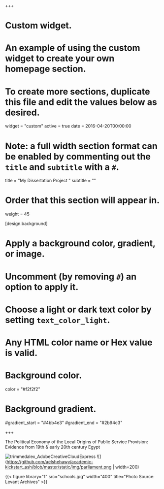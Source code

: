+++
# Custom widget.
# An example of using the custom widget to create your own homepage section.
# To create more sections, duplicate this file and edit the values below as desired.
widget = "custom"
active = true
date = 2016-04-20T00:00:00

# Note: a full width section format can be enabled by commenting out the `title` and `subtitle` with a `#`.
title = "My Dissertation Project  "
subtitle = ""

# Order that this section will appear in.
weight = 45

[design.background]
  # Apply a background color, gradient, or image.
  #   Uncomment (by removing `#`) an option to apply it.
  #   Choose a light or dark text color by setting `text_color_light`.
  #   Any HTML color name or Hex value is valid.

  # Background color.
   color = "#f2f2f2"
  
  # Background gradient.
  #gradient_start = "#4bb4e3"
  #gradient_end = "#2b94c3"

+++

The Political Economy of the Local Origins of Public Service Provision: 
Evidence from 19th & early 20th century Egypt


![trimmedalex_AdobeCreativeCloudExpress](https://user-images.githubusercontent.com/32126519/172069327-c2829164-6905-4c3b-9908-8b77b55ef21e.gif) ![](https://github.com/aelshehawy/academic-kickstart_ash/blob/master/static/img/parliament.png | width=200)

{{< figure library="1" src="schools.jpg" width="400" title="Photo Source: Levant Archives" >}}
